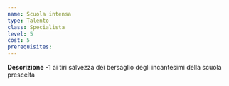 ```yaml
---
name: Scuola intensa
type: Talento
class: Specialista
level: 5
cost: 5
prerequisites: 
---
```


**Descrizione**
-1 ai tiri salvezza dei bersaglio degli incantesimi della scuola prescelta